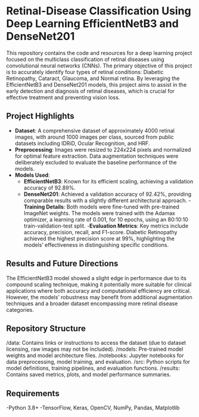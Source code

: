# Retinal-Disease Classification Using Deep Learning EfficientNetB3 and DenseNet201
This repository contains the code and resources for a deep learning project focused on the multiclass classification of retinal diseases using convolutional neural networks (CNNs). The primary objective of this project is to accurately identify four types of retinal conditions: Diabetic Retinopathy, Cataract, Glaucoma, and Normal retina. By leveraging the EfficientNetB3 and DenseNet201 models, this project aims to assist in the early detection and diagnosis of retinal diseases, which is crucial for effective treatment and preventing vision loss.

## Project Highlights
- **Dataset**: A comprehensive dataset of approximately 4000 retinal images, with around 1000 images per class, sourced from public datasets including IDRiD, Ocular Recognition, and HRF.
- **Preprocessing**: Images were resized to 224x224 pixels and normalized for optimal feature extraction. Data augmentation techniques were deliberately excluded to evaluate the baseline performance of the models.
- **Models Used**:
   - **EfficientNetB3**: Known for its efficient scaling, achieving a validation accuracy of 92.89%.
   - **DenseNet201**: Achieved a validation accuracy of 92.42%, providing comparable results with a slightly different architectural approach.
-**Training Details**: Both models were fine-tuned with pre-trained ImageNet weights. The models were trained with the Adamax optimizer, a learning rate of 0.001, for 10 epochs, using an 80:10:10 train-validation-test split.
-**Evaluation Metrics**: Key metrics include accuracy, precision, recall, and F1-score. Diabetic Retinopathy achieved the highest precision score at 99%, highlighting the models’ effectiveness in distinguishing specific conditions.

## Results and Future Directions
The EfficientNetB3 model showed a slight edge in performance due to its compound scaling technique, making it potentially more suitable for clinical applications where both accuracy and computational efficiency are critical. However, the models’ robustness may benefit from additional augmentation techniques and a broader dataset encompassing more retinal disease categories.

## Repository Structure
/data: Contains links or instructions to access the dataset (due to dataset licensing, raw images may not be included).
/models: Pre-trained model weights and model architecture files.
/notebooks: Jupyter notebooks for data preprocessing, model training, and evaluation.
/src: Python scripts for model definitions, training pipelines, and evaluation functions.
/results: Contains saved metrics, plots, and model performance summaries.

## Requirements
-Python 3.8+
-TensorFlow, Keras, OpenCV, NumPy, Pandas, Matplotlib
